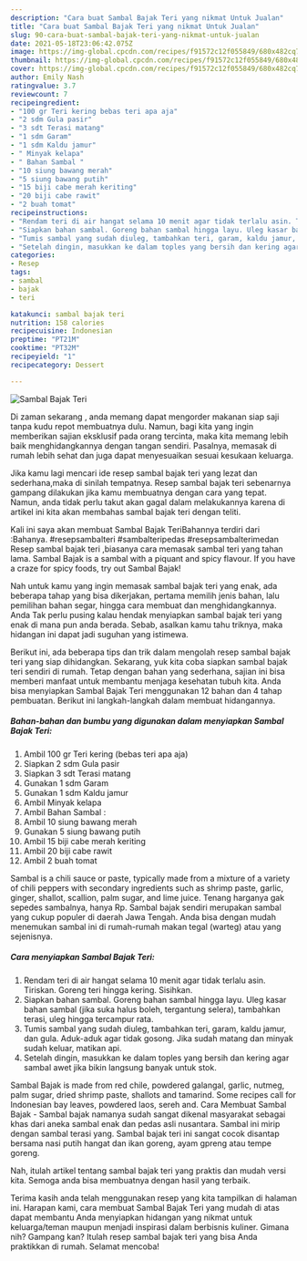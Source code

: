 ```yaml
---
description: "Cara buat Sambal Bajak Teri yang nikmat Untuk Jualan"
title: "Cara buat Sambal Bajak Teri yang nikmat Untuk Jualan"
slug: 90-cara-buat-sambal-bajak-teri-yang-nikmat-untuk-jualan
date: 2021-05-18T23:06:42.075Z
image: https://img-global.cpcdn.com/recipes/f91572c12f055849/680x482cq70/sambal-bajak-teri-foto-resep-utama.jpg
thumbnail: https://img-global.cpcdn.com/recipes/f91572c12f055849/680x482cq70/sambal-bajak-teri-foto-resep-utama.jpg
cover: https://img-global.cpcdn.com/recipes/f91572c12f055849/680x482cq70/sambal-bajak-teri-foto-resep-utama.jpg
author: Emily Nash
ratingvalue: 3.7
reviewcount: 7
recipeingredient:
- "100 gr Teri kering bebas teri apa aja"
- "2 sdm Gula pasir"
- "3 sdt Terasi matang"
- "1 sdm Garam"
- "1 sdm Kaldu jamur"
- " Minyak kelapa"
- " Bahan Sambal "
- "10 siung bawang merah"
- "5 siung bawang putih"
- "15 biji cabe merah keriting"
- "20 biji cabe rawit"
- "2 buah tomat"
recipeinstructions:
- "Rendam teri di air hangat selama 10 menit agar tidak terlalu asin. Tiriskan. Goreng teri hingga kering. Sisihkan."
- "Siapkan bahan sambal. Goreng bahan sambal hingga layu. Uleg kasar bahan sambal (jika suka halus boleh, tergantung selera), tambahkan terasi, uleg hingga tercampur rata."
- "Tumis sambal yang sudah diuleg, tambahkan teri, garam, kaldu jamur, dan gula. Aduk-aduk agar tidak gosong. Jika sudah matang dan minyak sudah keluar, matikan api."
- "Setelah dingin, masukkan ke dalam toples yang bersih dan kering agar sambal awet jika bikin langsung banyak untuk stok."
categories:
- Resep
tags:
- sambal
- bajak
- teri

katakunci: sambal bajak teri 
nutrition: 158 calories
recipecuisine: Indonesian
preptime: "PT21M"
cooktime: "PT32M"
recipeyield: "1"
recipecategory: Dessert

---
```



![Sambal Bajak Teri](https://img-global.cpcdn.com/recipes/f91572c12f055849/680x482cq70/sambal-bajak-teri-foto-resep-utama.jpg)

Di zaman  sekarang , anda memang dapat mengorder makanan siap saji tanpa kudu repot membuatnya dulu. Namun, bagi kita yang ingin memberikan sajian eksklusif pada orang tercinta, maka kita memang lebih baik menghidangkannya dengan tangan sendiri. Pasalnya, memasak di rumah lebih sehat dan juga dapat menyesuaikan sesuai kesukaan keluarga.

Jika kamu lagi mencari ide resep sambal bajak teri yang lezat dan sederhana,maka di sinilah tempatnya. Resep sambal bajak teri  sebenarnya gampang dilakukan jika kamu membuatnya dengan cara yang tepat. Namun, anda tidak perlu takut akan gagal dalam melakukannya 
karena di artikel ini kita akan membahas sambal bajak teri dengan teliti.  

Kali ini saya akan membuat Sambal Bajak TeriBahannya terdiri dari :Bahanya. #resepsambalteri #sambalteripedas #resepsambalterimedan Resep sambal bajak teri ,biasanya cara memasak sambal teri yang tahan lama. Sambal Bajak is a sambal with a piquant and spicy flavour. If you have a craze for spicy foods, try out Sambal Bajak!

Nah untuk kamu yang ingin memasak sambal bajak teri yang enak, ada beberapa tahap yang bisa dikerjakan, pertama memilih jenis bahan, lalu pemilihan bahan segar, hingga cara membuat dan menghidangkannya. Anda Tak perlu pusing kalau hendak menyiapkan sambal bajak teri yang enak di mana pun anda berada. Sebab, asalkan kamu  tahu triknya, maka hidangan ini dapat jadi suguhan yang istimewa.

Berikut ini, ada beberapa tips dan trik dalam mengolah resep sambal bajak teri yang siap dihidangkan. Sekarang, yuk kita coba siapkan sambal bajak teri sendiri di rumah. Tetap dengan bahan yang sederhana, sajian ini bisa memberi manfaat untuk membantu menjaga kesehatan tubuh kita. Anda bisa menyiapkan Sambal Bajak Teri menggunakan 12 bahan dan 4 tahap pembuatan. Berikut ini langkah-langkah dalam membuat hidangannya.

<!--inarticleads1-->

##### Bahan-bahan dan bumbu yang digunakan dalam menyiapkan Sambal Bajak Teri:

1. Ambil 100 gr Teri kering (bebas teri apa aja)
1. Siapkan 2 sdm Gula pasir
1. Siapkan 3 sdt Terasi matang
1. Gunakan 1 sdm Garam
1. Gunakan 1 sdm Kaldu jamur
1. Ambil  Minyak kelapa
1. Ambil  Bahan Sambal :
1. Ambil 10 siung bawang merah
1. Gunakan 5 siung bawang putih
1. Ambil 15 biji cabe merah keriting
1. Ambil 20 biji cabe rawit
1. Ambil 2 buah tomat


Sambal is a chili sauce or paste, typically made from a mixture of a variety of chili peppers with secondary ingredients such as shrimp paste, garlic, ginger, shallot, scallion, palm sugar, and lime juice. Tenang harganya gak sepedes sambalnya, hanya Rp. Sambal bajak sendiri merupakan sambal yang cukup populer di daerah Jawa Tengah. Anda bisa dengan mudah menemukan sambal ini di rumah-rumah makan tegal (warteg) atau yang sejenisnya. 

<!--inarticleads2-->

##### Cara menyiapkan Sambal Bajak Teri:

1. Rendam teri di air hangat selama 10 menit agar tidak terlalu asin. Tiriskan. Goreng teri hingga kering. Sisihkan.
1. Siapkan bahan sambal. Goreng bahan sambal hingga layu. Uleg kasar bahan sambal (jika suka halus boleh, tergantung selera), tambahkan terasi, uleg hingga tercampur rata.
1. Tumis sambal yang sudah diuleg, tambahkan teri, garam, kaldu jamur, dan gula. Aduk-aduk agar tidak gosong. Jika sudah matang dan minyak sudah keluar, matikan api.
1. Setelah dingin, masukkan ke dalam toples yang bersih dan kering agar sambal awet jika bikin langsung banyak untuk stok.


Sambal Bajak is made from red chile, powdered galangal, garlic, nutmeg, palm sugar, dried shrimp paste, shallots and tamarind. Some recipes call for Indonesian bay leaves, powdered laos, sereh and. Cara Membuat Sambal Bajak - Sambal bajak namanya sudah sangat dikenal masyarakat sebagai khas dari aneka sambal enak dan pedas asli nusantara. Sambal ini mirip dengan sambal terasi yang. Sambal bajak teri ini sangat cocok disantap bersama nasi putih hangat dan ikan goreng, ayam gpreng atau tempe goreng. 

Nah, itulah artikel tentang  sambal bajak teri  yang praktis dan mudah versi kita. Semoga anda bisa membuatnya dengan hasil yang terbaik. 

Terima kasih anda telah menggunakan resep yang kita tampilkan di halaman ini. Harapan kami, cara membuat  Sambal Bajak Teri yang mudah di atas dapat membantu Anda menyiapkan hidangan yang nikmat untuk keluarga/teman maupun menjadi inspirasi dalam berbisnis kuliner. Gimana nih? Gampang kan? Itulah resep sambal bajak teri yang bisa Anda praktikkan di rumah. Selamat mencoba!

